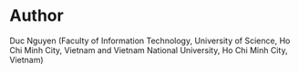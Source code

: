 # Author
Duc Nguyen (Faculty of Information Technology, University of Science, Ho Chi Minh City, Vietnam and Vietnam National University, Ho Chi Minh City, Vietnam)
